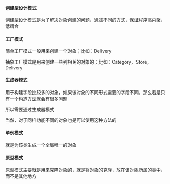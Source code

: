 #### 创建型设计模式

创建型设计模式是为了解决对象创建的问题，通过不同的方式，保证程序高内聚，低耦合

#### 工厂模式

简单工厂模式一般用来创建一个对象；比如：Delivery

抽象工厂模式是用来创建一些列相关的对象的；比如：Category，Store，Delivery

#### 生成器模式

用于构建字段比较多的对象，如果该对象的不同形式需要的字段不同，那么若是只有一个构造方法就会有很多问题

所以需要通过生成器模式

当然，对于同样功能不同的对象也是可以使用这种方法的

#### 单例模式

就是为该类生成一个全局唯一的对象

#### 原型模式

原型模式主要就是用来克隆对象的，就是将对象的克隆，放在该对象所属的类中，而不是其他地方